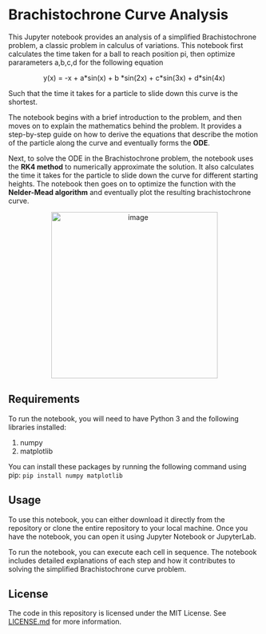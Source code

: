 # Brachistochrone Curve Analysis
This Jupyter notebook provides an analysis of a simplified Brachistochrone problem, a classic problem in calculus of variations.
This notebook first calculates the time taken for a ball to reach position pi, then optimize pararameters a,b,c,d for the following equation
<p align="center">
y(x) = -x + a*sin(x) + b *sin(2x) + c*sin(3x) + d*sin(4x)
</p>
Such that the time it takes for a particle to slide down this curve is the shortest.

The notebook begins with a brief introduction to the problem, and then moves on to explain the mathematics behind the problem. It provides a step-by-step guide on how to derive the equations that describe the motion of the particle along the curve and eventually forms the **ODE**.

Next, to solve the ODE in the Brachistochrone problem, the notebook uses the **RK4 method** to numerically approximate the solution. It also calculates the time it takes for the particle to slide down the curve for different starting heights. The notebook then goes on to optimize the function with the **Nelder-Mead algorithm** and eventually plot the resulting brachistochrone curve.

<p align="center">
<img width="333" alt="image" src="https://user-images.githubusercontent.com/85885666/232539778-15e48482-a7c0-40be-802f-e03c51c99d51.png">
</p>

## Requirements
To run the notebook, you will need to have Python 3 and the following libraries installed:

<ol>
  <li>numpy</li>
  <li>matplotlib</li>
</ol>
You can install these packages by running the following command using pip:
<code>pip install numpy matplotlib</code>

## Usage
To use this notebook, you can either download it directly from the repository or clone the entire repository to your local machine. Once you have the notebook, you can open it using Jupyter Notebook or JupyterLab. 

To run the notebook, you can execute each cell in sequence. The notebook includes detailed explanations of each step and how it contributes to solving the simplified Brachistochrone curve problem.

## License
The code in this repository is licensed under the MIT License. See [LICENSE.md](LICENSE.md) for more information.
